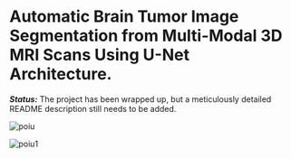 # Automatic Brain Tumor Image Segmentation from Multi-Modal 3D MRI Scans Using U-Net Architecture.


***_Status:_*** The project has been wrapped up, but a meticulously detailed README description still needs to be added.


![poiu](https://user-images.githubusercontent.com/111432785/233703472-e8d2cbd4-0edc-4d27-9750-b8357253d8c1.png)

![poiu1](https://user-images.githubusercontent.com/111432785/233703450-28d6e226-7cf5-474d-bcb1-1d14f59cce5d.png)
